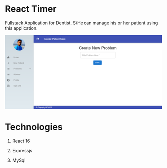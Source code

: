 # React Timer

Fullstack Application for Dentist. S/He can manage his or her patient using this application.

![Screenshot](dpc.png)

# Technologies

1. React 16

2. Expressjs

3. MySql

